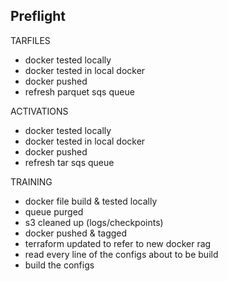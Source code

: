 ## Preflight

TARFILES
- docker tested locally
- docker tested in local docker
- docker pushed
- refresh parquet sqs queue

ACTIVATIONS
- docker tested locally
- docker tested in local docker
- docker pushed
- refresh tar sqs queue



TRAINING
- docker file build & tested locally
- queue purged
- s3 cleaned up (logs/checkpoints)
- docker pushed & tagged
- terraform updated to refer to new docker rag
- read every line of the configs about to be build
- build the configs
